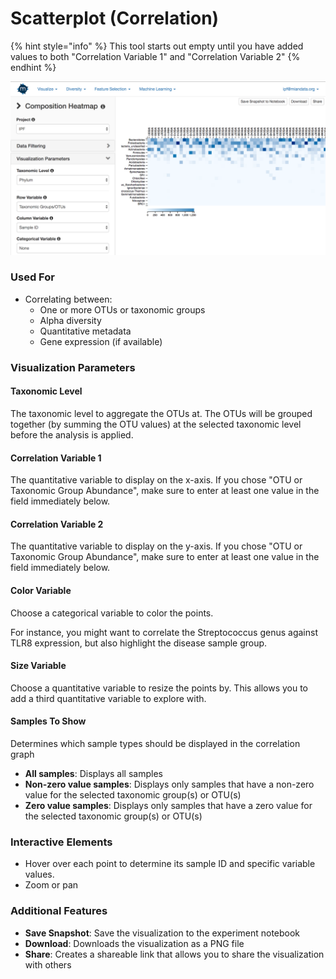 # Scatterplot \(Correlation\)

{% hint style="info" %}
This tool starts out empty until you have added values to both "Correlation Variable 1" and "Correlation Variable 2"
{% endhint %}

![](.gitbook/assets/image%20%2822%29.png)

### Used For

* Correlating between:
  * One or more OTUs or taxonomic groups 
  * Alpha diversity
  * Quantitative metadata
  * Gene expression \(if available\)

### Visualization Parameters

#### Taxonomic Level

The taxonomic level to aggregate the OTUs at. The OTUs will be grouped together \(by summing the OTU values\) at the selected taxonomic level before the analysis is applied.

#### Correlation Variable 1

The quantitative variable to display on the x-axis. If you chose "OTU or Taxonomic Group Abundance", make sure to enter at least one value in the field immediately below.  

#### Correlation Variable 2

The quantitative variable to display on the y-axis. If you chose "OTU or Taxonomic Group Abundance", make sure to enter at least one value in the field immediately below. 

#### Color Variable

Choose a categorical variable to color the points. 

For instance, you might want to correlate the Streptococcus genus against TLR8 expression, but also highlight the disease sample group. 

#### Size Variable

Choose a quantitative variable to resize the points by. This allows you to add a third quantitative variable to explore with. 

#### Samples To Show

Determines which sample types should be displayed in the correlation graph

* **All samples**: Displays all samples
* **Non-zero value samples**: Displays only samples that have a non-zero value for the selected taxonomic group\(s\) or OTU\(s\)
* **Zero value samples**: Displays only samples that have a zero value for the selected taxonomic group\(s\) or OTU\(s\)

### Interactive Elements

* Hover over each point to determine its sample ID and specific variable values.
* Zoom or pan

### Additional Features

* **Save Snapshot**: Save the visualization to the experiment notebook
* **Download**: Downloads the visualization as a PNG file
* **Share**: Creates a shareable link that allows you to share the visualization with others

